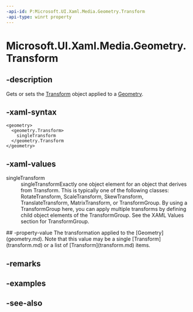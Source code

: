 ```yaml
---
-api-id: P:Microsoft.UI.Xaml.Media.Geometry.Transform
-api-type: winrt property
---
```


<!-- Property syntax
public Windows.UI.Xaml.Media.Transform Transform { get;  set; }
-->

# Microsoft.UI.Xaml.Media.Geometry.Transform

## -description
Gets or sets the [Transform](transform.md) object applied to a [Geometry](geometry.md).

## -xaml-syntax
```xaml
<geometry>
  <geometry.Transform>
    singleTransform
  </geometry.Transform
</geometry>
```


## -xaml-values
<dl><dt>singleTransform</dt><dd>singleTransformExactly one object element for an object that derives from Transform. This is typically one of the following classes: RotateTransform, ScaleTransform, SkewTransform, TranslateTransform, MatrixTransform, or TransformGroup. By using a TransformGroup here, you can apply multiple transforms by defining child object elements of the TransformGroup. See the XAML Values section for TransformGroup.</dd>
</dl>
## -property-value
The transformation applied to the [Geometry](geometry.md). Note that this value may be a single [Transform](transform.md) or a list of [Transform](transform.md) items.

## -remarks

## -examples

## -see-also
